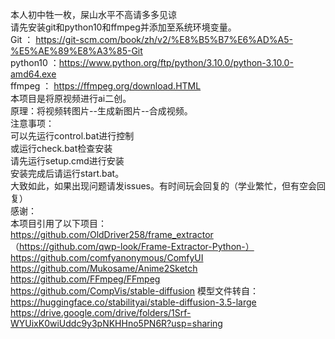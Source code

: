 本人初中牲一枚，屎山水平不高请多多见谅                  
请先安装git和python10和ffmpeg并添加至系统环境变量。         
   Git ： https://git-scm.com/book/zh/v2/%E8%B5%B7%E6%AD%A5-%E5%AE%89%E8%A3%85-Git          
   python10 ：https://www.python.org/ftp/python/3.10.0/python-3.10.0-amd64.exe          
   ffmpeg ： https://ffmpeg.org/download.HTML        
本项目是将原视频进行ai二创。        
原理：将视频转图片--生成新图片--合成视频。        
注意事项：           
可以先运行control.bat进行控制       
或运行check.bat检查安装      
请先运行setup.cmd进行安装     
安装完成后请运行start.bat。     
大致如此，如果出现问题请发issues。有时间玩会回复的（学业繁忙，但有空会回复）     
感谢：   
本项目引用了以下项目：   
https://github.com/OldDriver258/frame_extractor  
（https://github.com/qwp-look/Frame-Extractor-Python-）
https://github.com/comfyanonymous/ComfyUI  
https://github.com/Mukosame/Anime2Sketch  
https://github.com/FFmpeg/FFmpeg  
https://github.com/CompVis/stable-diffusion
模型文件转自：  
https://huggingface.co/stabilityai/stable-diffusion-3.5-large
https://drive.google.com/drive/folders/1Srf-WYUixK0wiUddc9y3pNKHHno5PN6R?usp=sharing
